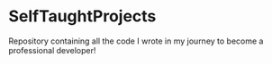 # SelfTaughtProjects
Repository containing all the code I wrote in my journey to become a professional developer!
